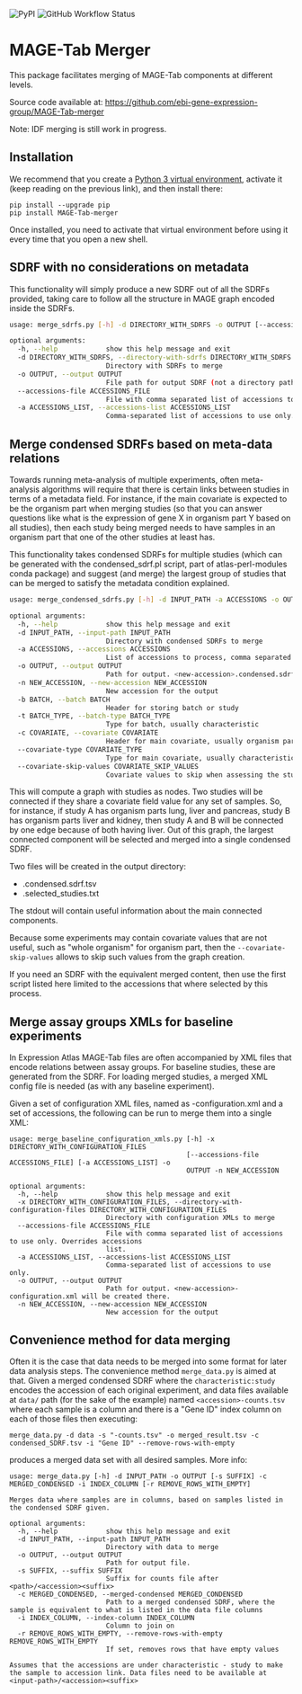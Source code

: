![PyPI](https://img.shields.io/pypi/v/MAGE-Tab-merger)
![GitHub Workflow Status](https://img.shields.io/github/workflow/status/ebi-gene-expression-group/MAGE-Tab-merger/Python%20CI)

# MAGE-Tab Merger

This package facilitates merging of MAGE-Tab components at different levels.

Source code available at: https://github.com/ebi-gene-expression-group/MAGE-Tab-merger

Note: IDF merging is still work in progress.

## Installation

We recommend that you create a [Python 3 virtual environment](https://docs.python.org/3/library/venv.html#creating-virtual-environments),
activate it (keep reading on the previous link), and then install there:

```
pip install --upgrade pip
pip install MAGE-Tab-merger
```

Once installed, you need to activate that virtual environment before using it every time that you open a new shell.

## SDRF with no considerations on metadata

This functionality will simply produce a new SDRF out of all the SDRFs provided, taking care to follow all the structure
in MAGE graph encoded inside the SDRFs.

```bash
usage: merge_sdrfs.py [-h] -d DIRECTORY_WITH_SDRFS -o OUTPUT [--accessions-file ACCESSIONS_FILE] [-a ACCESSIONS_LIST]

optional arguments:
  -h, --help            show this help message and exit
  -d DIRECTORY_WITH_SDRFS, --directory-with-sdrfs DIRECTORY_WITH_SDRFS
                        Directory with SDRFs to merge
  -o OUTPUT, --output OUTPUT
                        File path for output SDRF (not a directory path)..
  --accessions-file ACCESSIONS_FILE
                        File with comma separated list of accessions to use only. Overrides accessions list.
  -a ACCESSIONS_LIST, --accessions-list ACCESSIONS_LIST
                        Comma-separated list of accessions to use only.
```

## Merge condensed SDRFs based on meta-data relations

Towards running meta-analysis of multiple experiments, often meta-analysis algorithms will require
that there is certain links between studies in terms of a metadata field. For instance, if the main
covariate is expected to be the organism part when merging studies (so that you can answer questions like
what is the expression of gene X in organism part Y based on all studies), then each study being merged
needs to have samples in an organism part that one of the other studies at least has.

This functionality takes condensed SDRFs for multiple studies (which can be generated with the condensed_sdrf.pl script, part of
atlas-perl-modules conda package) and suggest (and merge) the largest group of studies that can be merged to satisfy
the metadata condition explained.

```bash
usage: merge_condensed_sdrfs.py [-h] -d INPUT_PATH -a ACCESSIONS -o OUTPUT -n NEW_ACCESSION [-b BATCH] [-t BATCH_TYPE] [-c COVARIATE] [--covariate-type COVARIATE_TYPE] [--covariate-skip-values COVARIATE_SKIP_VALUES]

optional arguments:
  -h, --help            show this help message and exit
  -d INPUT_PATH, --input-path INPUT_PATH
                        Directory with condensed SDRFs to merge
  -a ACCESSIONS, --accessions ACCESSIONS
                        List of accessions to process, comma separated
  -o OUTPUT, --output OUTPUT
                        Path for output. <new-accession>.condensed.sdrf.tsv and <new-accession>.selected_studies.txt will be created there.
  -n NEW_ACCESSION, --new-accession NEW_ACCESSION
                        New accession for the output
  -b BATCH, --batch BATCH
                        Header for storing batch or study
  -t BATCH_TYPE, --batch-type BATCH_TYPE
                        Type for batch, usually characteristic
  -c COVARIATE, --covariate COVARIATE
                        Header for main covariate, usually organism part
  --covariate-type COVARIATE_TYPE
                        Type for main covariate, usually characteristic
  --covariate-skip-values COVARIATE_SKIP_VALUES
                        Covariate values to skip when assessing the studies connectivity; a commma separated list of values
```

This will compute a graph with studies as nodes. Two studies will be connected if they share a covariate field value for any set of samples.
So, for instance, if study A has organism parts lung, liver and pancreas, study B has organism parts liver and kidney,
then study A and B will be connected by one edge because of both having liver. Out of this graph,
the largest connected component will be selected and merged into a single condensed SDRF.

Two files will be created in the output directory:

- <new-accession>.condensed.sdrf.tsv
- <new-accession>.selected_studies.txt

The stdout will contain useful information about the main connected components.

Because some experiments may contain covariate values that are not useful, such as "whole organism" for organism part,
then the `--covariate-skip-values` allows to skip such values from the graph creation.

If you need an SDRF with the equivalent merged content, then use the first script listed here limited to the accessions
that where selected by this process.

## Merge assay groups XMLs for baseline experiments

In Expression Atlas MAGE-Tab files are often accompanied by XML files that encode
relations between assay groups. For baseline studies, these are generated from the SDRF. For loading merged studies,
a merged XML config file is needed (as with any baseline experiment).

Given a set of configuration XML files, named as <ACCESSION>-configuration.xml and a set of accessions,
the following can be run to merge them into a single XML:

```
usage: merge_baseline_configuration_xmls.py [-h] -x DIRECTORY_WITH_CONFIGURATION_FILES
                                            [--accessions-file ACCESSIONS_FILE] [-a ACCESSIONS_LIST] -o
                                            OUTPUT -n NEW_ACCESSION

optional arguments:
  -h, --help            show this help message and exit
  -x DIRECTORY_WITH_CONFIGURATION_FILES, --directory-with-configuration-files DIRECTORY_WITH_CONFIGURATION_FILES
                        Directory with configuration XMLs to merge
  --accessions-file ACCESSIONS_FILE
                        File with comma separated list of accessions to use only. Overrides accessions
                        list.
  -a ACCESSIONS_LIST, --accessions-list ACCESSIONS_LIST
                        Comma-separated list of accessions to use only.
  -o OUTPUT, --output OUTPUT
                        Path for output. <new-accession>-configuration.xml will be created there.
  -n NEW_ACCESSION, --new-accession NEW_ACCESSION
                        New accession for the output
```


## Convenience method for data merging

Often it is the case that data needs to be merged into some format for later data analysis steps. The
convenience method `merge_data.py` is aimed at that. Given a merged condensed SDRF where the `characteristic:study`
encodes the accession of each original experiment, and data files available at `data/` path (for the sake of the example)
named `<accession>-counts.tsv` where each sample is a column and there is a "Gene ID" index column on each of those files
then executing:

```
merge_data.py -d data -s "-counts.tsv" -o merged_result.tsv -c condensed_SDRF.tsv -i "Gene ID" --remove-rows-with-empty
```

produces a merged data set with all desired samples. More info:

```
usage: merge_data.py [-h] -d INPUT_PATH -o OUTPUT [-s SUFFIX] -c MERGED_CONDENSED -i INDEX_COLUMN [-r REMOVE_ROWS_WITH_EMPTY]

Merges data where samples are in columns, based on samples listed in the condensed SDRF given.

optional arguments:
  -h, --help            show this help message and exit
  -d INPUT_PATH, --input-path INPUT_PATH
                        Directory with data to merge
  -o OUTPUT, --output OUTPUT
                        Path for output file.
  -s SUFFIX, --suffix SUFFIX
                        Suffix for counts file after <path>/<accession><suffix>
  -c MERGED_CONDENSED, --merged-condensed MERGED_CONDENSED
                        Path to a merged condensed SDRF, where the sample is equivalent to what is listed in the data file columns
  -i INDEX_COLUMN, --index-column INDEX_COLUMN
                        Column to join on
  -r REMOVE_ROWS_WITH_EMPTY, --remove-rows-with-empty REMOVE_ROWS_WITH_EMPTY
                        If set, removes rows that have empty values

Assumes that the accessions are under characteristic - study to make the sample to accession link. Data files need to be available at <input-path>/<accession><suffix>
```

